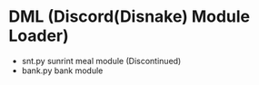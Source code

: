 # DML (Discord(Disnake) Module Loader)

- snt.py sunrint meal module (Discontinued)
- bank.py bank module
